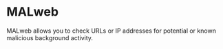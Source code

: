 # MALweb
MALweb allows you to check URLs or IP addresses for potential or known malicious background activity.
